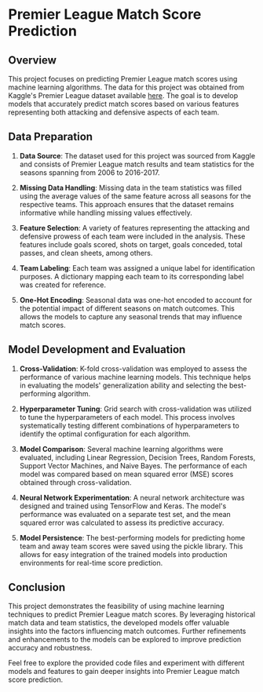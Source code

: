 # Premier League Match Score Prediction

## Overview

This project focuses on predicting Premier League match scores using machine learning algorithms. The data for this project was obtained from Kaggle's Premier League dataset available [here](https://www.kaggle.com/datasets/zaeemnalla/premier-league). The goal is to develop models that accurately predict match scores based on various features representing both attacking and defensive aspects of each team.

## Data Preparation

1. **Data Source**: The dataset used for this project was sourced from Kaggle and consists of Premier League match results and team statistics for the seasons spanning from 2006 to 2016-2017.

2. **Missing Data Handling**: Missing data in the team statistics was filled using the average values of the same feature across all seasons for the respective teams. This approach ensures that the dataset remains informative while handling missing values effectively.

3. **Feature Selection**: A variety of features representing the attacking and defensive prowess of each team were included in the analysis. These features include goals scored, shots on target, goals conceded, total passes, and clean sheets, among others.

4. **Team Labeling**: Each team was assigned a unique label for identification purposes. A dictionary mapping each team to its corresponding label was created for reference.

5. **One-Hot Encoding**: Seasonal data was one-hot encoded to account for the potential impact of different seasons on match outcomes. This allows the models to capture any seasonal trends that may influence match scores.

## Model Development and Evaluation

1. **Cross-Validation**: K-fold cross-validation was employed to assess the performance of various machine learning models. This technique helps in evaluating the models' generalization ability and selecting the best-performing algorithm.

2. **Hyperparameter Tuning**: Grid search with cross-validation was utilized to tune the hyperparameters of each model. This process involves systematically testing different combinations of hyperparameters to identify the optimal configuration for each algorithm.

3. **Model Comparison**: Several machine learning algorithms were evaluated, including Linear Regression, Decision Trees, Random Forests, Support Vector Machines, and Naive Bayes. The performance of each model was compared based on mean squared error (MSE) scores obtained through cross-validation.

4. **Neural Network Experimentation**: A neural network architecture was designed and trained using TensorFlow and Keras. The model's performance was evaluated on a separate test set, and the mean squared error was calculated to assess its predictive accuracy.

5. **Model Persistence**: The best-performing models for predicting home team and away team scores were saved using the pickle library. This allows for easy integration of the trained models into production environments for real-time score prediction.

## Conclusion

This project demonstrates the feasibility of using machine learning techniques to predict Premier League match scores. By leveraging historical match data and team statistics, the developed models offer valuable insights into the factors influencing match outcomes. Further refinements and enhancements to the models can be explored to improve prediction accuracy and robustness.

Feel free to explore the provided code files and experiment with different models and features to gain deeper insights into Premier League match score prediction.

